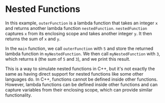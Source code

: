 # Nested Functions
In this example, `outerFunction` is a lambda function that takes an integer `x` and returns another lambda function `nestedFunction`. `nestedFunction` captures `x` from its enclosing scope and takes another integer `y`. It then returns the sum of `x` and `y`. 

In the `main` function, we call `outerFunction` with `5` and store the returned lambda function in `myNestedFunction`. We then call `myNestedFunction` with `3`, which returns `8` (the sum of `5` and `3`), and we print this result.

This is a way to simulate nested functions in C++, but it's not exactly the same as having direct support for nested functions like some other languages do. In C++, functions cannot be defined inside other functions. However, lambda functions can be defined inside other functions and can capture variables from their enclosing scope, which can provide similar functionality.